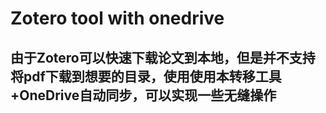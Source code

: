 # Zotero tool with onedrive
## 由于Zotero可以快速下载论文到本地，但是并不支持将pdf下载到想要的目录，使用使用本转移工具+OneDrive自动同步，可以实现一些无缝操作